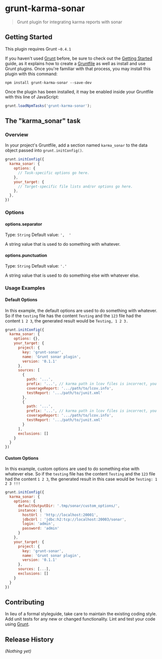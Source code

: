 # grunt-karma-sonar

> Grunt plugin for integrating karma reports with sonar

## Getting Started
This plugin requires Grunt `~0.4.1`

If you haven't used [Grunt](http://gruntjs.com/) before, be sure to check out the [Getting Started](http://gruntjs.com/getting-started) guide, as it explains how to create a [Gruntfile](http://gruntjs.com/sample-gruntfile) as well as install and use Grunt plugins. Once you're familiar with that process, you may install this plugin with this command:

```shell
npm install grunt-karma-sonar --save-dev
```

Once the plugin has been installed, it may be enabled inside your Gruntfile with this line of JavaScript:

```js
grunt.loadNpmTasks('grunt-karma-sonar');
```

## The "karma_sonar" task

### Overview
In your project's Gruntfile, add a section named `karma_sonar` to the data object passed into `grunt.initConfig()`.

```js
grunt.initConfig({
  karma_sonar: {
    options: {
      // Task-specific options go here.
    },
    your_target: {
      // Target-specific file lists and/or options go here.
    },
  },
})
```

### Options

#### options.separator
Type: `String`
Default value: `',  '`

A string value that is used to do something with whatever.

#### options.punctuation
Type: `String`
Default value: `'.'`

A string value that is used to do something else with whatever else.

### Usage Examples

#### Default Options
In this example, the default options are used to do something with whatever. So if the `testing` file has the content `Testing` and the `123` file had the content `1 2 3`, the generated result would be `Testing, 1 2 3.`

```js
grunt.initConfig({
  karma_sonar: {
    options: {},
    your_target: {
      project: {
        key: 'grunt-sonar',
        name: 'Grunt sonar plugin',
        version: '0.1.1'
      },
      sources: [
        {
          path: '...',
          prefix: '...', // karma path in lcov files is incorrect, you can use prefix to fix this.
          coverageReport: '.../path/to/lcov.info',
          testReport: '.../path/to/junit.xml'
        },
        {
          path: '...',
          prefix: '...', // karma path in lcov files is incorrect, you can use prefix to fix this.
          coverageReport: '.../path/to/lcov.info',
          testReport: '.../path/to/junit.xml'
        }
      ],
      exclusions: []
    }
  }
})
```

#### Custom Options
In this example, custom options are used to do something else with whatever else. So if the `testing` file has the content `Testing` and the `123` file had the content `1 2 3`, the generated result in this case would be `Testing: 1 2 3 !!!`

```js
grunt.initConfig({
  karma_sonar: {
    options: {
      defaultOutputDir: '.tmp/sonar/custom_options/',
      instance: {
        hostUrl : 'http://localhost:20001',
        jdbcUrl : 'jdbc:h2:tcp://localhost:20003/sonar',
        login: 'admin',
        password: 'admin'
      }
    },
    your_target: {
      project: {
        key: 'grunt-sonar',
        name: 'Grunt sonar plugin',
        version: '0.1.1'
      },
      sources: [...],
      exclusions: []
    }
  }
})
```

## Contributing
In lieu of a formal styleguide, take care to maintain the existing coding style. Add unit tests for any new or changed functionality. Lint and test your code using [Grunt](http://gruntjs.com/).

## Release History
_(Nothing yet)_
